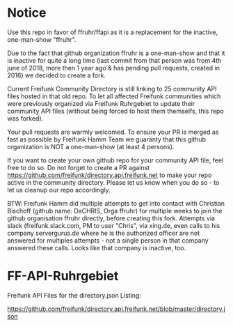 # Notice
Use this repo in favor of ffruhr/ffapi as it is a replacement for the inactive, one-man-show "ffruhr".

Due to the fact that github organization ffruhr is a one-man-show and that it is inactive for quite a long time (last commit from that person was from 4th june of 2018, more then 1 year ago & has pending pull requests, created in 2016) we decided to create a fork.

Current Freifunk Community Directory is still linking to 25 community API files hosted in that old repo.
To let all affected Freifunk communities which were previously organized via Freifunk Ruhrgebiet to update their community API files (without being forced to host them themselfs, this repo was forked). 

Your pull requests are warmly welcomed. 
To ensure your PR is merged as fast as possible by Freifunk Hamm Team we guaranty that this github organization is NOT a one-man-show (at least 4 persons).

If you want to create your own github repo for your community API file, feel free to do so. Do not forget to create a PR against
https://github.com/freifunk/directory.api.freifunk.net to make your repo active in the community directory. Please let us know when you do so - to let us cleanup our repo accordingly.

BTW:
Freifunk Hamm did multiple attempts to get into contact with Christian Bischoff (github name: DaCHRIS, Orga ffruhr) for multiple weeks to join the github organisation ffruhr directly, before creating this fork. Attempts via slack (freifunk.slack.com, PM to user "Chris", via xing.de, even calls to his company servergurus.de where he is the authorized officer are not answered for multiples attempts - not a single person in that company answered these calls. Looks like that company is inactive, too.



# FF-API-Ruhrgebiet

Freifunk API Files for the directory.json Listing: 

https://github.com/freifunk/directory.api.freifunk.net/blob/master/directory.json


